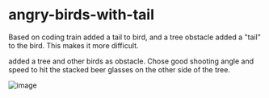 # angry-birds-with-tail
Based on coding train added a tail to bird, and a tree obstacle 
added a "tail" to the bird. This makes it more difficult.

added a tree and other birds as obstacle. Chose good shooting angle and speed to hit the stacked beer glasses on the other side of the tree.

![image](https://github.com/ReinhardLenz/angry-birds-with-tail/assets/71219487/0a92b505-ec53-4b8c-9e2c-7e6240b830aa)
